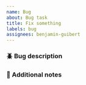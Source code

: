 ```yaml
---
name: Bug
about: Bug task
title: Fix something
labels: bug
assignees: benjamin-guibert
---
```


### :beetle: Bug description

### :memo: Additional notes

